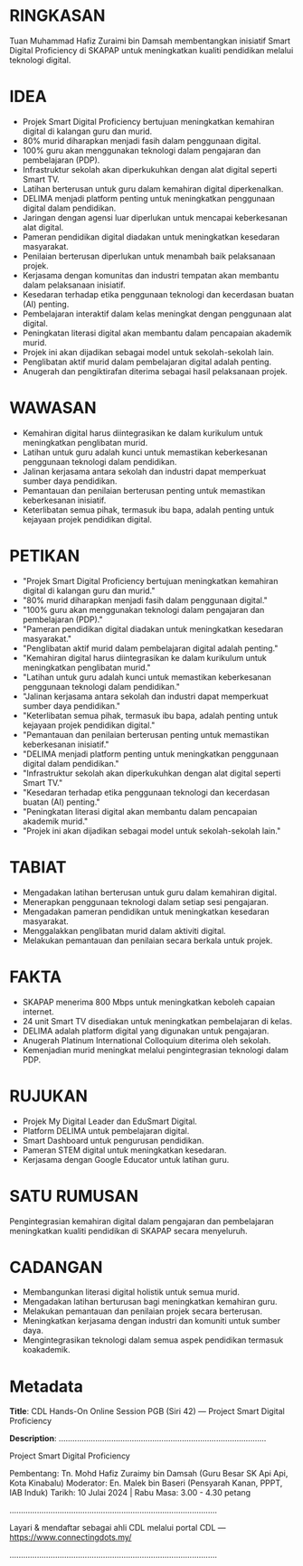 # RINGKASAN
Tuan Muhammad Hafiz Zuraimi bin Damsah membentangkan inisiatif Smart Digital Proficiency di SKAPAP untuk meningkatkan kualiti pendidikan melalui teknologi digital.

# IDEA
- Projek Smart Digital Proficiency bertujuan meningkatkan kemahiran digital di kalangan guru dan murid.
- 80% murid diharapkan menjadi fasih dalam penggunaan digital.
- 100% guru akan menggunakan teknologi dalam pengajaran dan pembelajaran (PDP).
- Infrastruktur sekolah akan diperkukuhkan dengan alat digital seperti Smart TV.
- Latihan berterusan untuk guru dalam kemahiran digital diperkenalkan.
- DELIMA menjadi platform penting untuk meningkatkan penggunaan digital dalam pendidikan.
- Jaringan dengan agensi luar diperlukan untuk mencapai keberkesanan alat digital.
- Pameran pendidikan digital diadakan untuk meningkatkan kesedaran masyarakat.
- Penilaian berterusan diperlukan untuk menambah baik pelaksanaan projek.
- Kerjasama dengan komunitas dan industri tempatan akan membantu dalam pelaksanaan inisiatif.
- Kesedaran terhadap etika penggunaan teknologi dan kecerdasan buatan (AI) penting.
- Pembelajaran interaktif dalam kelas meningkat dengan penggunaan alat digital.
- Peningkatan literasi digital akan membantu dalam pencapaian akademik murid.
- Projek ini akan dijadikan sebagai model untuk sekolah-sekolah lain.
- Penglibatan aktif murid dalam pembelajaran digital adalah penting.
- Anugerah dan pengiktirafan diterima sebagai hasil pelaksanaan projek.

# WAWASAN
- Kemahiran digital harus diintegrasikan ke dalam kurikulum untuk meningkatkan penglibatan murid.
- Latihan untuk guru adalah kunci untuk memastikan keberkesanan penggunaan teknologi dalam pendidikan.
- Jalinan kerjasama antara sekolah dan industri dapat memperkuat sumber daya pendidikan.
- Pemantauan dan penilaian berterusan penting untuk memastikan keberkesanan inisiatif.
- Keterlibatan semua pihak, termasuk ibu bapa, adalah penting untuk kejayaan projek pendidikan digital.

# PETIKAN
- "Projek Smart Digital Proficiency bertujuan meningkatkan kemahiran digital di kalangan guru dan murid."
- "80% murid diharapkan menjadi fasih dalam penggunaan digital."
- "100% guru akan menggunakan teknologi dalam pengajaran dan pembelajaran (PDP)."
- "Pameran pendidikan digital diadakan untuk meningkatkan kesedaran masyarakat."
- "Penglibatan aktif murid dalam pembelajaran digital adalah penting."
- "Kemahiran digital harus diintegrasikan ke dalam kurikulum untuk meningkatkan penglibatan murid."
- "Latihan untuk guru adalah kunci untuk memastikan keberkesanan penggunaan teknologi dalam pendidikan."
- "Jalinan kerjasama antara sekolah dan industri dapat memperkuat sumber daya pendidikan."
- "Keterlibatan semua pihak, termasuk ibu bapa, adalah penting untuk kejayaan projek pendidikan digital."
- "Pemantauan dan penilaian berterusan penting untuk memastikan keberkesanan inisiatif."
- "DELIMA menjadi platform penting untuk meningkatkan penggunaan digital dalam pendidikan."
- "Infrastruktur sekolah akan diperkukuhkan dengan alat digital seperti Smart TV."
- "Kesedaran terhadap etika penggunaan teknologi dan kecerdasan buatan (AI) penting."
- "Peningkatan literasi digital akan membantu dalam pencapaian akademik murid."
- "Projek ini akan dijadikan sebagai model untuk sekolah-sekolah lain."

# TABIAT
- Mengadakan latihan berterusan untuk guru dalam kemahiran digital.
- Menerapkan penggunaan teknologi dalam setiap sesi pengajaran.
- Mengadakan pameran pendidikan untuk meningkatkan kesedaran masyarakat.
- Menggalakkan penglibatan murid dalam aktiviti digital.
- Melakukan pemantauan dan penilaian secara berkala untuk projek.

# FAKTA
- SKAPAP menerima 800 Mbps untuk meningkatkan keboleh capaian internet.
- 24 unit Smart TV disediakan untuk meningkatkan pembelajaran di kelas.
- DELIMA adalah platform digital yang digunakan untuk pengajaran.
- Anugerah Platinum International Colloquium diterima oleh sekolah.
- Kemenjadian murid meningkat melalui pengintegrasian teknologi dalam PDP.

# RUJUKAN
- Projek My Digital Leader dan EduSmart Digital.
- Platform DELIMA untuk pembelajaran digital.
- Smart Dashboard untuk pengurusan pendidikan.
- Pameran STEM digital untuk meningkatkan kesedaran.
- Kerjasama dengan Google Educator untuk latihan guru.

# SATU RUMUSAN
Pengintegrasian kemahiran digital dalam pengajaran dan pembelajaran meningkatkan kualiti pendidikan di SKAPAP secara menyeluruh.

# CADANGAN
- Membangunkan literasi digital holistik untuk semua murid.
- Mengadakan latihan berturusan bagi meningkatkan kemahiran guru.
- Melakukan pemantauan dan penilaian projek secara berterusan.
- Meningkatkan kerjasama dengan industri dan komuniti untuk sumber daya.
- Mengintegrasikan teknologi dalam semua aspek pendidikan termasuk koakademik.

# Metadata
**Title**: CDL Hands-On Online Session PGB (Siri 42) — Project Smart Digital Proficiency

**Description**: ...........................................................................................

Project Smart Digital Proficiency

Pembentang: Tn. Mohd Hafiz Zuraimy bin Damsah (Guru Besar SK Api Api, Kota Kinabalu)
Moderator: En. Malek bin Baseri (Pensyarah Kanan, PPPT, IAB Induk)
Tarikh:  10 Julai 2024   |   Rabu
Masa: 3.00 - 4.30 petang

...........................................................................................

Layari & mendaftar sebagai ahli CDL melalui portal CDL — https://www.connectingdots.my/

...........................................................................................
